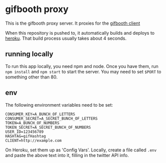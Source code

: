 # gifbooth proxy

This is the gifbooth proxy server. It proxies for the [gifbooth client](https://github.com/amonks/gbclient)

When this repository is pushed to, it automatically builds and deploys to [heroku](gifbooth-proxy.herokuapp.com). That build process usually takes about 4 seconds.

## running locally

To run this app locally, you need npm and node. Once you have them, run `npm install` and `npm start` to start the server. You may need to set `$PORT` to something other than 80.

## env

The following environment variables need to be set:

    CONSUMER_KEY=A_BUNCH_OF_LETTERS
    CONSUMER_SECRET=A_SECRET_BUNCH_OF_LETTERS
    TOKEN=A_BUNCH_OF_NUMBERS
    TOKEN_SECRET=A_SECRET_BUNCH_OF_NUMBERS
    USER_ID=123456789
    HASHTAG=gifHashtag
    CLIENT=http://example.com

On Heroku, set them up as 'Config Vars'. Locally, create a file called `.env` and paste the above text into it, filling in the twitter API info.
